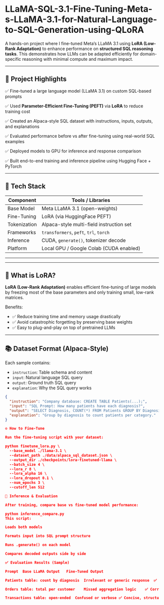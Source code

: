 # LLaMA-SQL-3.1-Fine-Tuning-Meta-s-LLaMA-3.1-for-Natural-Language-to-SQL-Generation-using-QLoRA


A hands-on project where I fine-tuned Meta’s LLaMA 3.1 using **LoRA (Low-Rank Adaptation)** to enhance performance on **structured SQL reasoning tasks**. This demonstrates how LLMs can be adapted efficiently for domain-specific reasoning with minimal compute and maximum impact.

---

## 🚀 Project Highlights

✅ Fine-tuned a large language model (LLaMA 3.1) on custom SQL-based prompts  

✅ Used **Parameter-Efficient Fine-Tuning (PEFT)** via **LoRA** to reduce training cost  

✅ Created an Alpaca-style SQL dataset with instructions, inputs, outputs, and explanations  

✅ Evaluated performance before vs after fine-tuning using real-world SQL examples  

✅ Deployed models to GPU for inference and response comparison  

✅ Built end-to-end training and inference pipeline using Hugging Face + PyTorch

---

## 🧰 Tech Stack

| Component       | Tools / Libraries                       |
|----------------|------------------------------------------|
| Base Model      | Meta LLaMA 3.1 (open-weights)            |
| Fine-Tuning     | LoRA (via HuggingFace PEFT)              |
| Tokenization    | Alpaca-style multi-field instruction set |
| Frameworks      | `transformers`, `peft`, `trl`, `torch`   |
| Inference       | CUDA, `generate()`, tokenizer decode     |
| Platform        | Local GPU / Google Colab (CUDA enabled)  |

---


---
## 🧠 What is LoRA?

**LoRA (Low-Rank Adaptation)** enables efficient fine-tuning of large models by freezing most of the base parameters and only training small, low-rank matrices.

Benefits:

- ✅ Reduce training time and memory usage drastically  
- ✅ Avoid catastrophic forgetting by preserving base weights  
- ✅ Easy to plug-and-play on top of pretrained LLMs

---

## 📚 Dataset Format (Alpaca-Style)

Each sample contains:

- `instruction`: Table schema and content
- `input`: Natural language SQL query
- `output`: Ground truth SQL query
- `explanation`: Why the SQL query works

```json
{
  "instruction": "Company database: CREATE TABLE Patients(...);",
  "input": "SQL Prompt: How many patients have each diagnosis?",
  "output": "SELECT Diagnosis, COUNT(*) FROM Patients GROUP BY Diagnosis;",
  "explanation": "Group by diagnosis to count patients per category."
}

⚙️ How to Fine-Tune

Run the fine-tuning script with your dataset:

python finetune_lora.py \
  --base_model ./llama-3.1 \
  --dataset_path ./data/alpaca_sql_dataset.json \
  --output_dir ./checkpoints/lora-finetuned-llama \
  --batch_size 4 \
  --lora_r 8 \
  --lora_alpha 16 \
  --lora_dropout 0.1 \
  --num_epochs 3 \
  --cutoff_len 512

🔎 Inference & Evaluation

After training, compare base vs fine-tuned model performance:

python inference_compare.py
This script:

Loads both models

Formats input into SQL prompt structure

Runs .generate() on each model

Compares decoded outputs side by side

✅ Evaluation Results (Sample)

Prompt	Base LLaMA Output	Fine-Tuned Output

Patients table: count by diagnosis	Irrelevant or generic response	✅ SELECT Diagnosis, COUNT(*) ... GROUP BY ...

Orders table: total per customer	Missed aggregation logic	✅ Correct SQL with GROUP BY CustomerID

Transactions table: open-ended	Confused or verbose	✅ Concise, structured response
